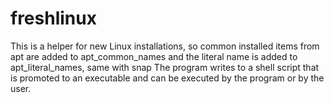 # freshlinux
This is a helper for new Linux installations, so common installed items from apt are added to 
apt_common_names and the literal name is added to apt_literal_names, same with snap
The program writes to a shell script that is promoted to an executable and can be executed by the program or by the user.
